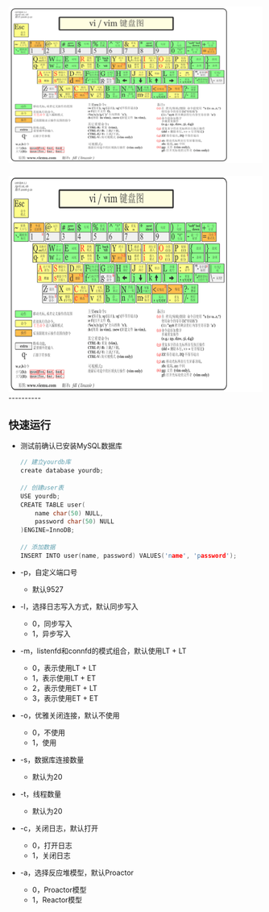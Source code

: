 ![vim快捷键](.\vim快捷键.png)
=======
<div align=center><img src="./vim快捷键.png" height="429"/> </div>
----------





快速运行
------------

* 测试前确认已安装MySQL数据库

    ```C++
    // 建立yourdb库
    create database yourdb;

    // 创建user表
    USE yourdb;
    CREATE TABLE user(
        name char(50) NULL,
        password char(50) NULL
    )ENGINE=InnoDB;

    // 添加数据
    INSERT INTO user(name, password) VALUES('name', 'password');
    ```

* -p，自定义端口号
	
	* 默认9527
* -l，选择日志写入方式，默认同步写入
	* 0，同步写入
	* 1，异步写入
* -m，listenfd和connfd的模式组合，默认使用LT + LT
	* 0，表示使用LT + LT
	* 1，表示使用LT + ET
    * 2，表示使用ET + LT
    * 3，表示使用ET + ET
* -o，优雅关闭连接，默认不使用
	* 0，不使用
	* 1，使用
* -s，数据库连接数量
	
	* 默认为20
* -t，线程数量
	
	* 默认为20
* -c，关闭日志，默认打开
	* 0，打开日志
	* 1，关闭日志
* -a，选择反应堆模型，默认Proactor
	* 0，Proactor模型
	* 1，Reactor模型
